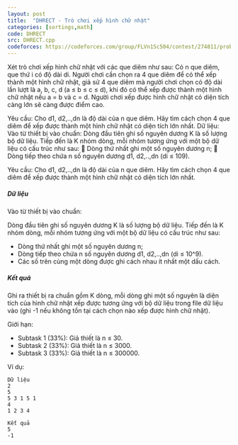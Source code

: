 ```yaml
---
layout: post
title:  "DHRECT - Trò chơi xếp hình chữ nhật"
categories: [sortings,math]
code: DHRECT
src: DHRECT.cpp
codeforces: https://codeforces.com/group/FLVn1Sc504/contest/274811/problem/T
---
```



Xét trò chơi xếp hình chữ nhật với các que diêm như sau: Có n que diêm, que thứ i có độ dài di. Người chơi cần chọn ra 4 que diêm để có thể xếp thành một hình chữ nhật, giả sử 4 que diêm mà người chơi chọn có độ dài lần lượt là a, b, c, d (a ≤ b ≤ c ≤ d), khi đó có thể xếp được thành một hình chữ nhật nếu a = b và c = d. Người chơi xếp được hình chữ nhật có diện tích càng lớn sẽ càng được điểm cao.

Yêu cầu: Cho d1, d2,..,dn là độ dài của n que diêm. Hãy tìm cách chọn 4 que diêm để xếp được thành một hình chữ nhật có diện tích lớn nhất. Dữ liệu: Vào từ thiết bị vào chuẩn: Dòng đầu tiên ghi số nguyên dương K là số lượng bộ dữ liệu. Tiếp đến là K nhóm dòng, mỗi nhóm tương ứng với một bộ dữ liệu có cấu trúc như sau:  Dòng thứ nhất ghi một số nguyên dương n;  Dòng tiếp theo chứa n số nguyên dương d1, d2,..,dn (di ≤ 109).

Yêu cầu: Cho d1, d2,..,dn là độ dài của n que diêm. Hãy tìm cách chọn 4 que diêm để xếp được thành một hình chữ nhật có diện tích lớn nhất.

##### Dữ liệu

Vào từ thiết bị vào chuẩn:

Dòng đầu tiên ghi số nguyên dương K là số lượng bộ dữ liệu. 
Tiếp đến là K nhóm dòng, mỗi nhóm tương ứng với một bộ dữ liệu có cấu trúc như sau:
+ Dòng thứ nhất ghi một số nguyên dương n;
+ Dòng tiếp theo chứa n số nguyên dương d1, d2,..,dn (di ≤ 10^9).
+ Các số trên cùng một dòng được ghi cách nhau ít nhất một dấu cách.

##### Kết quả

Ghi ra thiết bị ra chuẩn gồm K dòng, mỗi dòng ghi một số nguyên là diện tích của hình chữ nhật xếp được tương ứng với bộ dữ liệu trong file dữ liệu vào (ghi -1 nếu không tồn tại cách chọn nào xếp được hình chữ nhật).

Giới hạn:

+ Subtask 1 (33%): Giả thiết là n ≤ 30.
+ Subtask 2 (33%): Giả thiết là n ≤ 3000.
+ Subtask 3 (33%): Giả thiết là n ≤ 300000.

Ví dụ:

```
Dữ liệu
2
5
5 3 1 5 1
4
1 2 3 4

Kết quả
5
-1
```

<!--more-->

